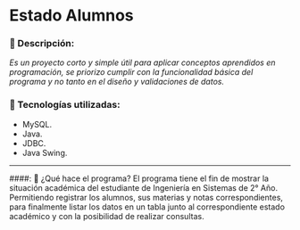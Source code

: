 # Estado Alumnos

### 📑 Descripción:
*Es un proyecto corto y simple útil para aplicar conceptos aprendidos en programación, se priorizo cumplir con la funcionalidad básica del programa y no tanto en el diseño y validaciones de datos.*

### 📂 Tecnologías utilizadas:
- MySQL.
- Java.
- JDBC.
- Java Swing.

------------
####: 🤔 ¿Qué hace el programa?
El programa tiene el fin de mostrar la situación académica del estudiante de Ingeniería en Sistemas de 2° Año. Permitiendo registrar los alumnos, sus materias y notas correspondientes, para finalmente listar los datos en un tabla junto al correspondiente estado académico y con la posibilidad de realizar consultas.
